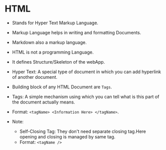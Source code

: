 # HTML 

- Stands for Hyper Text Markup Language.
- Markup Language helps in writing and formatting Documents.
- Markdown also a markup language.
- HTML is not a programming Language.
- It defines Structure/Skeleton of the webApp.

- Hyper Text: A special type of document in which you can add hyperlink of another document.

- Building block of any HTML Document are `Tags`.
- Tags: A simple mechanism using which you can tell what is this part of the document actually means.
- Format: `<tagName> <Information Here> </tagName>`.
- Note: 
    - Self-Closing Tag: They don't need separate closing tag.Here opening and closing is managed by same tag.
    - Format: `<tagName />`
